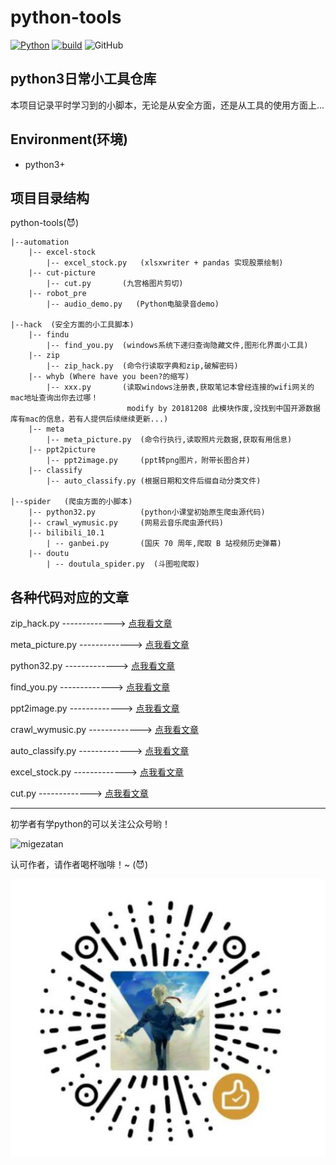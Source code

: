 # python-tools
[![Python](https://img.shields.io/badge/python-v3.5+%2B-blue.svg)](https://www.python.org/)
[![build](https://img.shields.io/badge/build-passing-green.svg)](https://github.com/unlimitbladeworks/sy-pynotebook)
![GitHub](https://img.shields.io/github/license/mashape/apistatus.svg)



## python3日常小工具仓库
本项目记录平时学习到的小脚本，无论是从安全方面，还是从工具的使用方面上...


Environment(环境)
---

- python3+

项目目录结构
---
python-tools(:smiling_imp:)

    |--automation
        |-- excel-stock
            |-- excel_stock.py   (xlsxwriter + pandas 实现股票绘制)
        |-- cut-picture
            |-- cut.py       (九宫格图片剪切)
        |-- robot_pre
            |-- audio_demo.py   (Python电脑录音demo)
        
    |--hack  (安全方面的小工具脚本)
        |-- findu
            |-- find_you.py  (windows系统下递归查询隐藏文件,图形化界面小工具)
        |-- zip
            |-- zip_hack.py  (命令行读取字典和zip,破解密码)
        |-- whyb (Where have you been?的缩写)
            |-- xxx.py       (读取windows注册表,获取笔记本曾经连接的wifi网关的mac地址查询出你去过哪！
                              modify by 20181208 此模块作废,没找到中国开源数据库有mac的信息，若有人提供后续继续更新...)
        |-- meta
            |-- meta_picture.py  (命令行执行,读取照片元数据,获取有用信息)
        |-- ppt2picture
            |-- ppt2image.py     (ppt转png图片，附带长图合并)
        |-- classify
            |-- auto_classify.py (根据日期和文件后缀自动分类文件)
            
    |--spider   (爬虫方面的小脚本)
        |-- python32.py          (python小课堂初始原生爬虫源代码)
        |-- crawl_wymusic.py     (网易云音乐爬虫源代码)
        |-- bilibili_10.1
            | -- ganbei.py       (国庆 70 周年,爬取 B 站视频历史弹幕)
        |-- doutu
            | -- doutula_spider.py  (斗图啦爬取)

各种代码对应的文章
---
zip_hack.py  -------------> [点我看文章](https://mp.weixin.qq.com/s?__biz=MzAxMTM3MDk2Ng==&mid=2451659077&idx=1&sn=232d05d83a95d9a8e1a2827d1c11934f&chksm=8c97d1fcbbe058ea9442195b4b7c500dc26670b31bde1690202076de523897f4cad00986b412&token=490358700&lang=zh_CN#rd)

meta_picture.py  -------------> [点我看文章](https://mp.weixin.qq.com/s?__biz=MzAxMTM3MDk2Ng==&mid=2451659112&idx=1&sn=93c28fc18e1af2c84666fbf9b9a01218&chksm=8c97d1d1bbe058c7b00d4a7065507617caeea02ffc640c2d0318914a008432bb37f3f47e1f64&token=1168554650&lang=zh_CN#rd)

python32.py   -------------> [点我看文章](https://mp.weixin.qq.com/s?__biz=MzAxMTM3MDk2Ng==&mid=2451659374&idx=1&sn=d2252c900a04ccccc78d87e6aeac063c&chksm=8c97d2d7bbe05bc18561ca6e3ac3270bf425a970b1b0683ee53a96ddc01ae1f25be819b9c84c&token=1122100117&lang=zh_CN#rd)

find_you.py   -------------> [点我看文章](https://mp.weixin.qq.com/s?__biz=MzAxMTM3MDk2Ng==&mid=2451659560&idx=1&sn=420a1ba051f335ef09639dd613ac0158&chksm=8c97d391bbe05a87db3e6df957785efe9818260d0d1eaea53cdc30d875d0847672a1661aa61a&token=1588198533&lang=zh_CN#rd)

ppt2image.py   -------------> [点我看文章](https://mp.weixin.qq.com/s?__biz=MzAxMTM3MDk2Ng==&mid=2451659643&idx=1&sn=f6b96f8a5604e949e99d3b1fee4f93a6&chksm=8c97d3c2bbe05ad45770dcbbbedff429b8c951986d84c8fd680116ff3dc35212049aff7b15a7&token=1281636927&lang=zh_CN#rd)

crawl_wymusic.py   -------------> [点我看文章](https://mp.weixin.qq.com/s?__biz=MzAxMTM3MDk2Ng==&mid=2451659659&idx=1&sn=5be9661d06aa11a61af6e20efd07abfb&chksm=8c97d332bbe05a24f7cd81efe8738b5c5ba63e61cfb9a69ffce6008753fd531b0ddd45979dd0&token=71465630&lang=zh_CN#rd)

auto_classify.py   -------------> [点我看文章](https://mp.weixin.qq.com/s?__biz=MzAxMTM3MDk2Ng==&mid=2451659689&idx=1&sn=4eb5c6080adf01b344cfc478a0aa1ce2&chksm=8c97d310bbe05a06531137e4b97b53a13a8ddcbe083c6239d64b848b4f2cb68e8710a2a318b5&token=1009393911&lang=zh_CN#rd)

excel_stock.py -------------> [点我看文章](https://mp.weixin.qq.com/s?__biz=MzAxMTM3MDk2Ng==&mid=2451659709&idx=1&sn=657979494e70948c50c96c71cff02de2&chksm=8c97d304bbe05a12fa515241d9551d087c903a415af2e0b77edaa4805a09a8803173b03fe705&token=1304533427&lang=zh_CN#rd)

cut.py -------------> [点我看文章](https://mp.weixin.qq.com/s/VbfWyWR4oxCKTtguSJNmaQ) 

<hr/>

初学者有学python的可以关注公众号哟！

![migezatan](https://img-blog.csdnimg.cn/20181104164256754.png)

认可作者，请作者喝杯咖啡！~ (:smiling_imp:)

![money](picture/money1.jpg)
